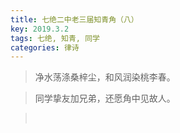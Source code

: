 ```yaml
---
title: 七绝二中老三届知青角（八）
key: 2019.3.2
tags: 七绝, 知青, 同学
categories: 律诗
---
```


<blockquote class="blockquote-center">净水荡涤桑梓尘，和风润染桃李春。
</blockquote>
<blockquote class="blockquote-center">同学挚友加兄弟，还愿角中见故人。
</blockquote>
<blockquote class="blockquote-center"></br>
</blockquote>
